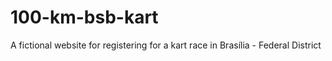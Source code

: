 # 100-km-bsb-kart
A fictional website for registering for a kart race in Brasília - Federal District 
